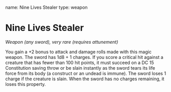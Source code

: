 name: Nine Lives Stealer
type: weapon

# Nine Lives Stealer
_Weapon (any sword), very rare (requires attunement)_

You gain a +2 bonus to attack and damage rolls made with this magic weapon.
The sword has 1d8 + 1 charges. If you score a critical hit against a creature that has fewer than 100 hit points, it must succeed on a DC 15 Constitution saving throw or be slain instantly as the sword tears its life force from its body (a construct or an undead is immune). The sword loses 1 charge if the creature is slain. When the sword has no charges remaining, it loses this property.
